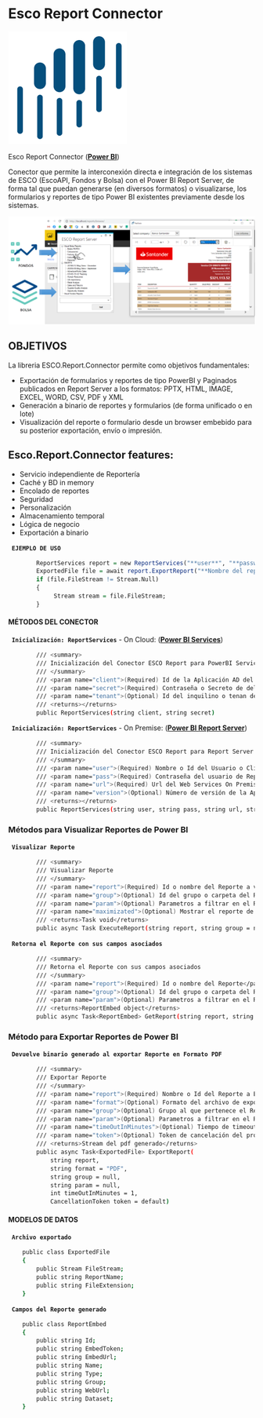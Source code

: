 # Esco Report Connector

[![N|Solid](esco.report.server.documentation/esco.png)](https://www.sistemasesco.com.ar)

Esco Report Connector ([**Power BI**](https://powerbi.microsoft.com/es-es/))

Conector que permite la interconexión directa e integración de los sistemas de ESCO (EscoAPI, Fondos y Bolsa) con el Power BI Report Server, de forma tal que puedan generarse (en diversos formatos) o visualizarse, los formularios y reportes de tipo Power BI existentes previamente desde los sistemas.

[![N|Solid](esco.report.server.documentation/screen.png)](https://www.sistemasesco.com.ar)

## OBJETIVOS
La libreria ESCO.Report.Connector permite como objetivos fundamentales:
- Exportación de formularios y reportes de tipo PowerBI y Paginados publicados en Report Server a los formatos: PPTX, HTML, IMAGE, EXCEL, WORD, CSV, PDF y XML
- Generación a binario de reportes y formularios (de forma unificado o en lote)
- Visualización del reporte o formulario desde un browser embebido para su posterior exportación, envío o impresión.

## Esco.Report.Connector features:
- Servicio independiente de Reportería
- Caché y BD in memory
- Encolado de reportes
- Seguridad
- Personalización
- Almacenamiento temporal
- Lógica de negocio 
- Exportación a binario


**` EJEMPLO DE USO`**
```r
        ReportServices report = new ReportServices("**user**", "**password**", "http://servidor/reports/");
        ExportedFile file = await report.ExportReport("**Nombre del reporte", "PDF", null, "4334");
        if (file.FileStream != Stream.Null)
        {
             Stream stream = file.FileStream;
        }        
```

#### MÉTODOS DEL CONECTOR

**` Inicialización: ReportServices`** - On Cloud: ([**Power BI Services**](https://powerbi.microsoft.com/es-es/landing/signin/))
```sh
        /// <summary>
        /// Inicialización del Conector ESCO Report para PowerBI Service (on cloud)
        /// </summary>
        /// <param name="client">(Required) Id de la Aplicación AD del Inquilino del Azure AD.</param> 
        /// <param name="secret">(Required) Contraseña o Secreto de del Inquilino del Azure AD.</param>                       
        /// <param name="tenant">(Optional) Id del inquilino o tenan de usuario de Azure AD.</param>
        /// <returns></returns>
        public ReportServices(string client, string secret)
```

**` Inicialización: ReportServices`** - On Premise: ([**Power BI Report Server**](https://powerbi.microsoft.com/es-es/report-server/))
```sh
        /// <summary>
        /// Inicialización del Conector ESCO Report para Report Server (on premise)
        /// </summary>
        /// <param name="user">(Required) Nombre o Id del Usuario o Cliente.</param> 
        /// <param name="pass">(Required) Contraseña del usuario de Report Server.</param> 
        /// <param name="url">(Required) Url del Web Services On Premise de Reportes.</param>      
        /// <param name="version">(Optional) Número de versión de la Api Rest de Report Server.</param> 
        /// <returns></returns>
        public ReportServices(string user, string pass, string url, string version = "2.0")
```

### Métodos para Visualizar Reportes de Power BI

**` Visualizar Reporte`**
```sh
        /// <summary>
        /// Visualizar Reporte
        /// </summary>
        /// <param name="report">(Required) Id o nombre del Reporte a visualizar.</param>                          
        /// <param name="group">(Optional) Id del grupo o carpeta del Reporte a visualizar.</param> 
        /// <param name="param">(Optional) Parametros a filtrar en el Reporte</param> 
        /// <param name="maximizated">(Optional) Mostrar el reporte de forma maximizada (default: false).</param>
        /// <returns>Task void</returns>
        public async Task ExecuteReport(string report, string group = null, string param = null, bool maximizated = false)
```	

**` Retorna el Reporte con sus campos asociados`**
```sh
        /// <summary>
        /// Retorna el Reporte con sus campos asociados
        /// </summary>
        /// <param name="report">(Required) Id o nombre del Reporte</param>                          
        /// <param name="group">(Optional) Id del grupo o carpeta del Reporte</param> 
        /// <param name="param">(Optional) Parametros a filtrar en el Reporte</param> 
        /// <returns>ReportEmbed object</returns>
        public async Task<ReportEmbed> GetReport(string report, string group = null, string param = null)
```
	
		
		
### Método para Exportar Reportes de Power BI

**` Devuelve binario generado al exportar Reporte en Formato PDF`**
```sh
        /// <summary>
        /// Exportar Reporte
        /// </summary>
        /// <param name="report">(Required) Nombre o Id del Reporte a Exportar.</param> 
        /// <param name="format">(Optional) Formato del archivo de exportación (default: PDF) Valores aceptados: PPTX, MHTML, IMAGE, EXCELOPENXML, WORDOPENXML, CSV, PDF, XML</param>
        /// <param name="group">(Optional) Grupo al que pertenece el Reporte</param> 
        /// <param name="param">(Optional) Parametros a filtrar en el Reporte</param> 
        /// <param name="timeOutInMinutes">(Optional) Tiempo de timeout del reporte</param>  
        /// <param name="token">(Optional) Token de cancelación del proceso</param>  
        /// <returns>Stream del pdf generado</returns>
        public async Task<ExportedFile> ExportReport(
            string report,
            string format = "PDF",
            string group = null,
            string param = null, 
            int timeOutInMinutes = 1, 
            CancellationToken token = default)
```	

#### MODELOS DE DATOS

**` Archivo exportado`**
```sh
    public class ExportedFile
    {
        public Stream FileStream;
        public string ReportName;
        public string FileExtension;
    }
```	

**` Campos del Reporte generado`**
```sh
    public class ReportEmbed
    {
        public string Id;
        public string EmbedToken;
        public string EmbedUrl;
        public string Name;
        public string Type;
        public string Group;
        public string WebUrl;
        public string Dataset;
    }
```	

